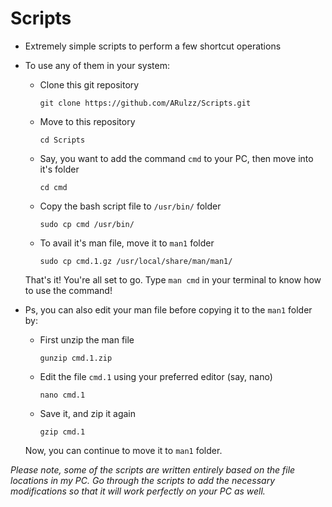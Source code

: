 Scripts
=======

* Extremely simple scripts to perform a few shortcut operations

* To use any of them in your system:
  * Clone this git repository
    
    `git clone https://github.com/ARulzz/Scripts.git`
  * Move to this repository
    
    `cd Scripts`
  * Say, you want to add the command `cmd` to your PC, then move into it's folder
    
    `cd cmd`
  * Copy the bash script file to `/usr/bin/` folder
    
    `sudo cp cmd /usr/bin/`
  * To avail it's man file, move it to `man1` folder
    
    `sudo cp cmd.1.gz /usr/local/share/man/man1/`
  
  That's it! You're all set to go. Type `man cmd` in your terminal to know how to use the command!
  
* Ps, you can also edit your man file before copying it to the `man1` folder by:
  * First unzip the man file
    
    `gunzip cmd.1.zip`
  * Edit the file `cmd.1` using your preferred editor (say, nano)
    
    `nano cmd.1`
  * Save it, and zip it again
    
    `gzip cmd.1`
  
  Now, you can continue to move it to `man1` folder. 

*Please note, some of the scripts are written entirely based on the file locations in my PC. Go through the scripts to add the necessary modifications so that it will work perfectly on your PC as well.*
